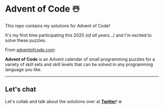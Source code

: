 # Advent of Code ☃️

This repo contains my solutions for Advent of Code!

It's my first time participating this 2020 _(of all years...)_ and I'm excited to solve these puzzles.

From [adventofcode.com](https://adventofcode.com/):

**Advent of Code** is an Advent calendar of small programming puzzles for a variety of skill sets and skill levels that can be solved in any programming language you like.

---

## Let's chat

Let's collab and talk about the solutions over at **[Twitter](https://twitter.com/jaye_hernandez)**! ❄️
